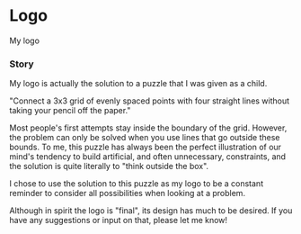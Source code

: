 # Logo

My logo

### Story

My logo is actually the solution to a puzzle that I was given as a child.

"Connect a 3x3 grid of evenly spaced points with four straight lines without taking your pencil off the paper." 

Most people's first attempts stay inside the boundary of the grid. However, the problem can only be solved when you use lines that go outside these bounds. To me, this puzzle has always been the perfect illustration of our mind's tendency to build artificial, and often unnecessary, constraints, and the solution is quite literally to "think outside the box".

I chose to use the solution to this puzzle as my logo to be a constant reminder to consider all possibilities when looking at a problem. 

Although in spirit the logo is "final", its design has much to be desired. If you have any suggestions or input on that, please let me know!